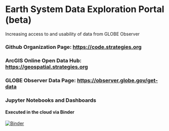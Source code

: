 # Earth System Data Exploration Portal (beta)
Increasing access to and usability of data from GLOBE Observer


### Github Organization Page: https://code.strategies.org
### ArcGIS Online Open Data Hub: https://geospatial.strategies.org
### GLOBE Observer Data Page: https://observer.globe.gov/get-data


### Jupyter Notebooks and Dashboards
#### Executed in the cloud via Binder

[![Binder](https://mybinder.org/badge_logo.svg)](https://mybinder.org/v2/gh/IGES-Geospatial/JupyterLabBinder/HEAD?urlpath=lab)
